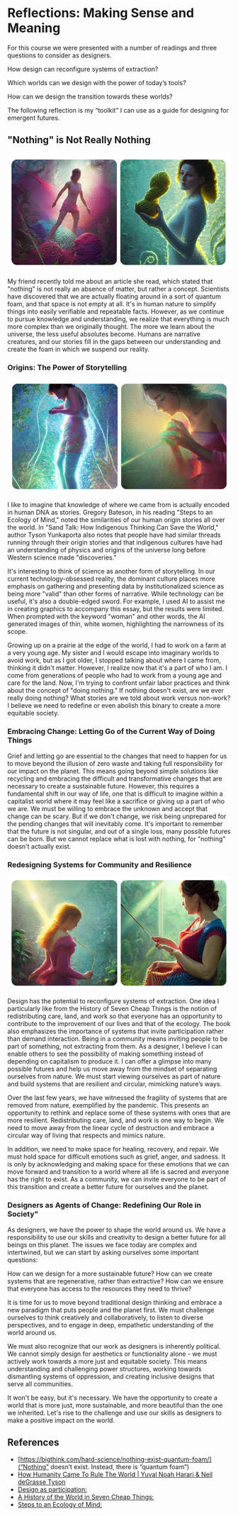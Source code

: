 #  Reflections: Making Sense and Meaning

For this course we were presented with a number of readings and three questions to consider as designers. 

How design can reconfigure systems of extraction?

Which worlds can we design with the power of today’s tools?

How can we design the transition towards these worlds?

The following reflection is my “toolkit” I can use as a guide for designing for emergent futures. 

## "Nothing" is Not Really Nothing

![](../images/term-02/making-sense/AI-crafters-1.png)

My friend recently told me about an article she read, which stated that "nothing" is not really an absence of matter, but rather a concept. Scientists have discovered that we are actually floating around in a sort of quantum foam, and that space is not empty at all. It's in human nature to simplify things into easily verifiable and repeatable facts. However, as we continue to pursue knowledge and understanding, we realize that everything is much more complex than we originally thought. The more we learn about the universe, the less useful absolutes become. Humans are narrative creatures, and our stories fill in the gaps between our understanding and create the foam in which we suspend our reality.

### Origins: The Power of Storytelling

![](../images/term-02/making-sense/AI-crafters-2.png)

I like to imagine that knowledge of where we came from is actually encoded in human DNA as stories. Gregory Bateson, in his reading "Steps to an Ecology of Mind," noted the similarities of our human origin stories all over the world. In "Sand Talk: How Indigenous Thinking Can Save the World," author Tyson Yunkaporta also notes that people have had similar threads running through their origin stories and that indigenous cultures have had an understanding of physics and origins of the universe long before Western science made "discoveries."

It's interesting to think of science as another form of storytelling. In our current technology-obsessed reality, the dominant culture places more emphasis on gathering and presenting data by institutionalized science as being more "valid" than other forms of narrative. While technology can be useful, it's also a double-edged sword. For example, I used AI to assist me in creating graphics to accompany this essay, but the results were limited. When prompted with the keyword "woman" and other words, the AI generated images of thin, white women, highlighting the narrowness of its scope.

Growing up on a prairie at the edge of the world, I had to work on a farm at a very young age. My sister and I would escape into imaginary worlds to avoid work, but as I got older, I stopped talking about where I came from, thinking it didn't matter. However, I realize now that it's a part of who I am. I come from generations of people who had to work from a young age and care for the land. Now, I'm trying to confront unfair labor practices and think about the concept of "doing nothing." If nothing doesn't exist, are we ever really doing nothing? What stories are we told about work versus non-work? I believe we need to redefine or even abolish this binary to create a more equitable society.

### Embracing Change: Letting Go of the Current Way of Doing Things

Grief and letting go are essential to the changes that need to happen for us to move beyond the illusion of zero waste and taking full responsibility for our impact on the planet. This means going beyond simple solutions like recycling and embracing the difficult and transformative changes that are necessary to create a sustainable future. However, this requires a fundamental shift in our way of life, one that is difficult to imagine within a capitalist world where it may feel like a sacrifice or giving up a part of who we are. We must be willing to embrace the unknown and accept that change can be scary. But if we don't change, we risk being unprepared for the pending changes that will inevitably come. It's important to remember that the future is not singular, and out of a single loss, many possible futures can be born. But we cannot replace what is lost with nothing, for "nothing" doesn't actually exist.

### Redesigning Systems for Community and Resilience

![](../images/term-02/making-sense/AI-crafters-3.png)

Design has the potential to reconfigure systems of extraction. One idea I particularly like from the History of Seven Cheap Things is the notion of redistributing care, land, and work so that everyone has an opportunity to contribute to the improvement of our lives and that of the ecology. The book also emphasizes the importance of systems that invite participation rather than demand interaction. Being in a community means inviting people to be part of something, not extracting from them. As a designer, I believe I can enable others to see the possibility of making something instead of depending on capitalism to produce it. I can offer a glimpse into many possible futures and help us move away from the mindset of separating ourselves from nature. We must start viewing ourselves as part of nature and build systems that are resilient and circular, mimicking nature’s ways.

Over the last few years, we have witnessed the fragility of systems that are removed from nature, exemplified by the pandemic. This presents an opportunity to rethink and replace some of these systems with ones that are more resilient. Redistributing care, land, and work is one way to begin. We need to move away from the linear cycle of destruction and embrace a circular way of living that respects and mimics nature.

In addition, we need to make space for healing, recovery, and repair. We must hold space for difficult emotions such as grief, anger, and sadness. It is only by acknowledging and making space for these emotions that we can move forward and transition to a world where all life is sacred and everyone has the right to exist. As a community, we can invite everyone to be part of this transition and create a better future for ourselves and the planet.

### Designers as Agents of Change: Redefining Our Role in Society"

As designers, we have the power to shape the world around us. We have a responsibility to use our skills and creativity to design a better future for all beings on this planet. The issues we face today are complex and intertwined, but we can start by asking ourselves some important questions:

How can we design for a more sustainable future? How can we create systems that are regenerative, rather than extractive? How can we ensure that everyone has access to the resources they need to thrive?

It is time for us to move beyond traditional design thinking and embrace a new paradigm that puts people and the planet first. We must challenge ourselves to think creatively and collaboratively, to listen to diverse perspectives, and to engage in deep, empathetic understanding of the world around us.

We must also recognize that our work as designers is inherently political. We cannot simply design for aesthetics or functionality alone - we must actively work towards a more just and equitable society. This means understanding and challenging power structures, working towards dismantling systems of oppression, and creating inclusive designs that serve all communities.

It won't be easy, but it's necessary. We have the opportunity to create a world that is more just, more sustainable, and more beautiful than the one we inherited. Let's rise to the challenge and use our skills as designers to make a positive impact on the world.

## References

- [https://bigthink.com/hard-science/nothing-exist-quantum-foam/](“Nothing” doesn’t exist. Instead, there is “quantum foam”)
- [How Humanity Came To Rule The World | Yuval Noah Harari & Neil deGrasse Tyson](https://www.youtube.com/embed/e77a-SweV9o)  
- [Design as participation:](https://jods.mitpress.mit.edu/pub/design-as-participation/release/1)  
- [A History of the World in Seven Cheap Things:](https://www.researchgate.net/publication/319143816_A_History_of_the_World_in_Seven_Cheap_Things)  
- [Steps to an Ecology of Mind:](https://ejcj.orfaleacenter.ucsb.edu/wp-content/uploads/2017/06/1972.-Gregory-Bateson-Steps-to-an-Ecology-of-Mind.pdf)
